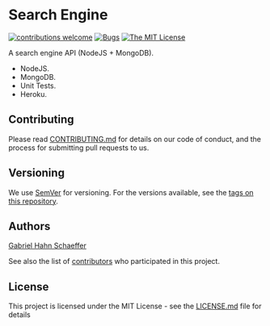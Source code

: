 # Search Engine

[![contributions welcome](https://img.shields.io/badge/contributions-welcome-brightgreen.svg?style=flat)](https://github.com/dwyl/esta/issues) [![Bugs](https://img.shields.io/github/issues/gabriel-hahn/search-engine/bug.svg)](https://github.com/gabriel-hahn/search-engine/issues?utf8=?&q=is%3Aissue+is%3Aopen+label%3Abug) [![The MIT License](https://img.shields.io/badge/license-MIT-blue.svg?style=flat-square)](http://opensource.org/licenses/MIT)

A search engine API (NodeJS + MongoDB).

- NodeJS.
- MongoDB.
- Unit Tests.
- Heroku.

## Contributing

Please read [CONTRIBUTING.md](https://gist.github.com/PurpleBooth/b24679402957c63ec426) for details on our code of conduct, and the process for submitting pull requests to us.

## Versioning

We use [SemVer](http://semver.org/) for versioning. For the versions available, see the [tags on this repository](https://github.com/search-engine/tags).

## Authors

[Gabriel Hahn Schaeffer](https://github.com/gabriel-hahn/)

See also the list of [contributors](https://github.com/gabriel-hahn/search-engine/contributors) who participated in this project.

## License

This project is licensed under the MIT License - see the [LICENSE.md](LICENSE.md) file for details
